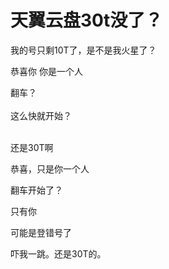 # 天翼云盘30t没了？


我的号只剩10T了，是不是我火星了？

恭喜你 你是一个人<img src="static/image/smiley/default/lol.gif" smilieid="12" border="0" alt="" />

翻车？<br />
<br />
这么快就开始？<br />
<br />
<img src="static/image/smiley/default/lol.gif" smilieid="12" border="0" alt="" /><img src="static/image/smiley/default/lol.gif" smilieid="12" border="0" alt="" /><img src="static/image/smiley/default/lol.gif" smilieid="12" border="0" alt="" />

还是30T啊<img src="static/image/smiley/yct/008.gif" smilieid="39" border="0" alt="" />

恭喜，只是你一个人

翻车开始了？

只有你

可能是登错号了<img id="aimg_r38FT" onclick="zoom(this, this.src, 0, 0, 0)" class="zoom" src="https://cdn.jsdelivr.net/gh/hishis/forum-master/public/images/patch.gif" onmouseover="img_onmouseoverfunc(this)" onload="thumbImg(this)" border="0" alt="" />

吓我一跳。还是30T的。
